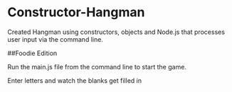 # Constructor-Hangman

Created Hangman using constructors, objects and Node.js that processes user input via the command line.

##Foodie Edition

Run the main.js file from the command line to start the game.

Enter letters and watch the blanks get filled in 
